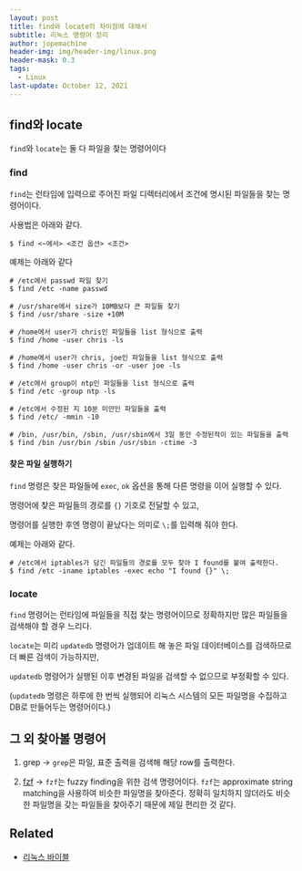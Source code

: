 ```yaml
---
layout: post
title: find와 locate의 차이점에 대해서
subtitle: 리눅스 명령어 정리
author: jopemachine
header-img: img/header-img/linux.png
header-mask: 0.3
tags:
  - Linux
last-update: October 12, 2021
---
```


## find와 locate

`find`와 `locate`는 둘 다 파일을 찾는 명령어이다

### find

`find`는 런타임에 입력으로 주어진 파일 디렉터리에서 조건에 명시된 파일들을 찾는 명령어이다.

사용법은 아래와 같다.

```shell-script
$ find <~에서> <조건 옵션> <조건>
```

예제는 아래와 같다

```shell-script
# /etc에서 passwd 파일 찾기
$ find /etc -name passwd

# /usr/share에서 size가 10MB보다 큰 파일들 찾기
$ find /usr/share -size +10M

# /home에서 user가 chris인 파일들을 list 형식으로 출력
$ find /home -user chris -ls

# /home에서 user가 chris, joe인 파일들을 list 형식으로 출력
$ find /home -user chris -or -user joe -ls

# /etc에서 group이 ntp인 파일들을 list 형식으로 출력
$ find /etc -group ntp -ls

# /etc에서 수정된 지 10분 미만인 파일들을 출력
$ find /etc/ -mmin -10

# /bin, /usr/bin, /sbin, /usr/sbin에서 3일 동안 수정된적이 있는 파일들을 출력
$ find /bin /usr/bin /sbin /usr/sbin -ctime -3
```

#### 찾은 파일 실행하기

`find` 명령은 찾은 파일들에 `exec`, `ok` 옵션을 통해 다른 명령을 이어 실행할 수 있다.

명령어에 찾은 파일들의 경로를 `{}` 기호로 전달할 수 있고,

명령어를 실행한 후엔 명령이 끝났다는 의미로 `\;`를 입력해 줘야 한다.

예제는 아래와 같다.

```shell-script
# /etc에서 iptables가 담긴 파일들의 경로를 모두 찾아 I found를 붙여 출력한다.
$ find /etc -iname iptables -exec echo "I found {}" \;
```

### locate

`find` 명령어는 런타임에 파일들을 직접 찾는 명령어이므로 정확하지만 많은 파일들을 검색해야 할 경우 느리다.

`locate`는 미리 `updatedb` 명령어가 업데이트 해 놓은 파일 데이터베이스를 검색하므로 더 빠른 검색이 가능하지만,

`updatedb` 명령어가 실행된 이후 변경된 파일을 검색할 수 없으므로 부정확할 수 있다.

(`updatedb` 명령은 하루에 한 번씩 실행되어 리눅스 시스템의 모든 파일명을 수집하고 DB로 만들어두는 명령어이다.)

## 그 외 찾아볼 명령어

1. grep
-> `grep`은 파일, 표준 출력을 검색해 해당 row를 출력한다.

2. [fzf](https://github.com/junegunn/fzf)
-> `fzf`는 fuzzy finding을 위한 검색 명령어이다. `fzf`는 approximate string matching을 사용하여 비슷한 파일명을 찾아준다.
정확히 일치하지 않더라도 비슷한 파일명을 갖는 파일들을 찾아주기 때문에 제일 편리한 것 같다.

## Related

- [리눅스 바이블](http://www.kyobobook.co.kr/product/detailViewKor.laf?ejkGb=KOR&mallGb=KOR&barcode=9791185890586)
